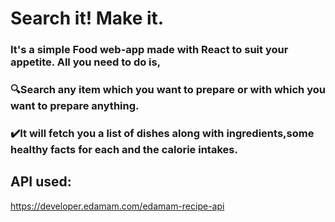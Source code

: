 # Search it! Make it.
### It's a simple Food web-app made with React to suit your appetite. All you need to do is,
### 🔍Search any item which you want to prepare or with which you want to prepare anything.
### ✔️It will fetch you a list of dishes along with ingredients,some healthy facts for each and the calorie intakes.

## API used:
https://developer.edamam.com/edamam-recipe-api 
